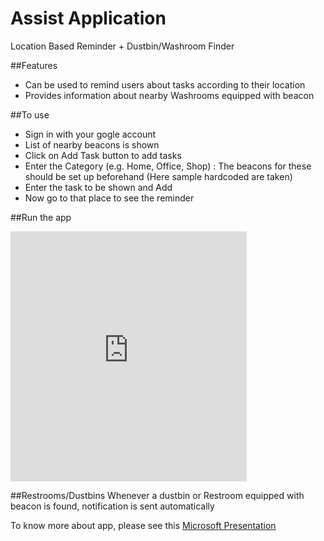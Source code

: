 # Assist Application
Location Based Reminder + Dustbin/Washroom Finder

##Features
* Can be used to remind users about tasks according to their location
* Provides information about nearby Washrooms equipped with beacon

##To use
* Sign in with your gogle account
* List of nearby beacons is shown
* Click on Add Task button to add tasks
* Enter the Category (e.g. Home, Office, Shop) : The beacons for these should be set up beforehand (Here sample hardcoded are taken)
* Enter the task to be shown and Add
* Now go to that place to see the reminder

##Run the app
<iframe src="https://appetize.io/embed/z581rjnwk0mkw71xcb9jtaadrc?device=iphone5s&scale=50&autoplay=false&orientation=portrait&deviceColor=black" width="378px" height="400px" frameborder="0" scrolling="no"></iframe>
        
##Restrooms/Dustbins
Whenever a dustbin or Restroom equipped with beacon is found, notification is sent automatically

To know more about app, please see this [Microsoft Presentation](https://github.com/deepakgarg0802/deepak_hackathon/blob/master/Assist.pptx)

